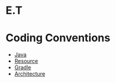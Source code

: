 # E.T 

# Coding Conventions
- [Java](https://github.com/wjddnwls918/BoostCamp_androidStyle/blob/develop/Java.md)
- [Resource](https://github.com/wjddnwls918/BoostCamp_androidStyle/blob/develop/Resource.md)
- [Gradle](https://github.com/wjddnwls918/BoostCamp_androidStyle/blob/develop/Gradle.md)
- [Architecture](https://github.com/wjddnwls918/BoostCamp_androidStyle/blob/develop/Architecture.md)




